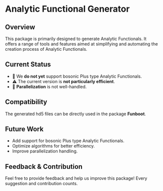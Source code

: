 # Analytic Functional Generator

## Overview

This package is primarily designed to generate Analytic Functionals. It offers a range of tools and features aimed at simplifying and automating the creation process of Analytic Functionals.

## Current Status

- 🚫 We **do not yet** support bosonic Plus type Analytic Functionals.
- ⚠️ The current version is **not particularly efficient**.
- 🚧 **Parallelization** is not well-handled.

## Compatibility

The generated hd5 files can be directly used in the package **Funboot**.

## Future Work

- Add support for bosonic Plus type Analytic Functionals.
- Optimize algorithms for better efficiency.
- Improve parallelization handling.

## Feedback & Contribution

Feel free to provide feedback and help us improve this package! Every suggestion and contribution counts.


